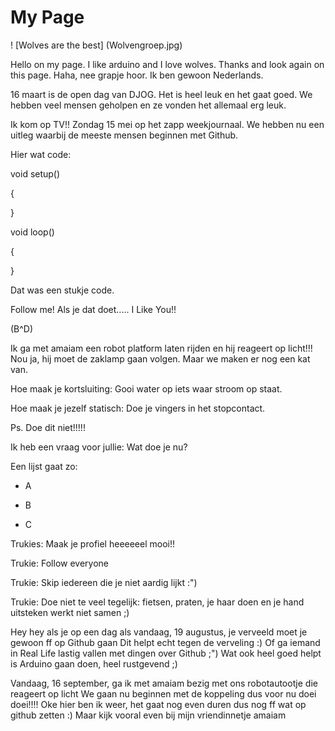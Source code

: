 # My Page

! [Wolves are the best] (Wolvengroep.jpg)

Hello on my page.
I like arduino and I love wolves.
Thanks and look again on this page.
Haha, nee grapje hoor.
Ik ben gewoon Nederlands.

16 maart is de open dag van DJOG.
Het is heel leuk en het gaat goed. 
We hebben veel mensen geholpen en ze vonden het allemaal erg leuk.

Ik kom op TV!! Zondag 15 mei op het zapp weekjournaal.
We hebben nu een uitleg waarbij de meeste mensen beginnen met Github.

Hier wat code:


void setup()

{

}

void loop()

{

}

Dat was een stukje code.

Follow me!
Als je dat doet.....
I Like You!!

(B^D)

Ik ga met amaiam een robot platform laten rijden en hij reageert op licht!!!
Nou ja, hij moet de zaklamp gaan volgen.
Maar we maken er nog een kat van.

Hoe maak je kortsluiting: Gooi water op iets waar stroom op staat.

Hoe maak je jezelf statisch: Doe je vingers in het stopcontact.

Ps. Doe dit niet!!!!!

Ik heb een vraag voor jullie: Wat doe je nu?

Een lijst gaat zo:

- A

- B

- C

Trukies: Maak je profiel heeeeeel mooi!!

Trukie: Follow everyone

Trukie: Skip iedereen die je niet aardig lijkt :")

Trukie: Doe niet te veel tegelijk: fietsen, praten, je haar doen en je hand uitsteken werkt niet samen ;)


Hey hey als je op een dag als vandaag, 19 augustus, je verveeld moet je gewoon ff op Github gaan
Dit helpt echt tegen de verveling :)
Of ga iemand in Real Life lastig vallen met dingen over Github ;")
Wat ook heel goed helpt is Arduino gaan doen, heel rustgevend ;)

Vandaag, 16 september, ga ik met amaiam bezig met ons robotautootje die reageert op licht
We gaan nu beginnen met de koppeling dus voor nu doei doei!!!!
Oke hier ben ik weer, het gaat nog even duren dus nog ff wat op github zetten :)
Maar kijk vooral even bij mijn vriendinnetje amaiam
